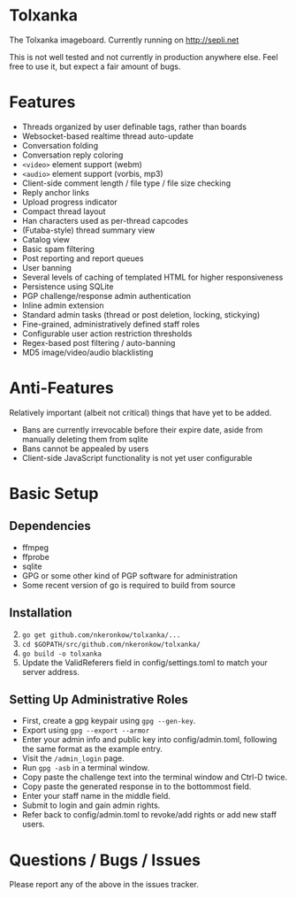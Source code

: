 Tolxanka
========

The Tolxanka imageboard. Currently running on http://sepli.net

This is not well tested and not currently in production anywhere else. Feel
free to use it, but expect a fair amount of bugs.

Features
========

- Threads organized by user definable tags, rather than boards
- Websocket-based realtime thread auto-update
- Conversation folding
- Conversation reply coloring
- `<video>` element support (webm)
- `<audio>` element support (vorbis, mp3)
- Client-side comment length / file type / file size checking
- Reply anchor links
- Upload progress indicator
- Compact thread layout
- Han characters used as per-thread capcodes
- (Futaba-style) thread summary view
- Catalog view
- Basic spam filtering
- Post reporting and report queues
- User banning
- Several levels of caching of templated HTML for higher responsiveness
- Persistence using SQLite
- PGP challenge/response admin authentication
- Inline admin extension
- Standard admin tasks (thread or post deletion, locking, stickying)
- Fine-grained, administratively defined staff roles
- Configurable user action restriction thresholds
- Regex-based post filtering / auto-banning
- MD5 image/video/audio blacklisting

Anti-Features
=============

Relatively important (albeit not critical) things that have yet to be added.

- Bans are currently irrevocable before their expire date,
  aside from manually deleting them from sqlite
- Bans cannot be appealed by users
- Client-side JavaScript functionality is not yet user configurable

Basic Setup
===========

Dependencies
------------

- ffmpeg
- ffprobe
- sqlite
- GPG or some other kind of PGP software for administration
- Some recent version of go is required to build from source

Installation
------------

2. `go get github.com/nkeronkow/tolxanka/...`
3. `cd $GOPATH/src/github.com/nkeronkow/tolxanka/`
4. `go build -o tolxanka`
5. Update the ValidReferers field in config/settings.toml to match your
   server address.

Setting Up Administrative Roles
-------------------------------

- First, create a gpg keypair using `gpg --gen-key`.
- Export using `gpg --export --armor`
- Enter your admin info and public key into config/admin.toml, following the
  same format as the example entry.
- Visit the `/admin_login` page.
- Run `gpg -asb` in a terminal window.
- Copy paste the challenge text into the terminal window and Ctrl-D twice.
- Copy paste the generated response in to the bottommost field.
- Enter your staff name in the middle field.
- Submit to login and gain admin rights.
- Refer back to config/admin.toml to revoke/add rights or add new staff users.

Questions / Bugs / Issues
=========================

Please report any of the above in the issues tracker.



